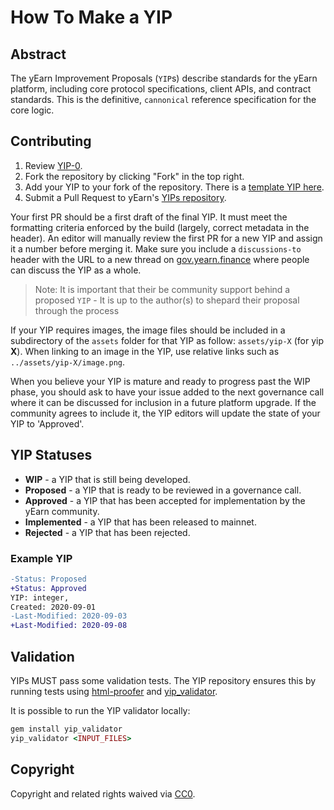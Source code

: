 # How To Make a YIP

## Abstract

The yEarn Improvement Proposals \(`YIP`s\) describe standards for the yEarn platform, including core protocol specifications, client APIs, and contract standards. This is the definitive, `cannonical` reference specification for the core logic.

## Contributing

1. Review [YIP-0](https://github.com/definn-farmer/docs/tree/0d405ea8dd1dbba2f6f7fe3c29a4602465cc6ae0/how-to-guides/YIPS/yip-0.md).
2. Fork the repository by clicking "Fork" in the top right.
3. Add your YIP to your fork of the repository. There is a [template YIP here](https://github.com/definn-farmer/docs/tree/0d405ea8dd1dbba2f6f7fe3c29a4602465cc6ae0/how-to-guides/yip-X.md).
4. Submit a Pull Request to yEarn's [YIPs repository](https://github.com/iearn-finance/YIPS/).

Your first PR should be a first draft of the final YIP. It must meet the formatting criteria enforced by the build \(largely, correct metadata in the header\). An editor will manually review the first PR for a new YIP and assign it a number before merging it. Make sure you include a `discussions-to` header with the URL to a new thread on [gov.yearn.finance](https://gov.yearn.finance/) where people can discuss the YIP as a whole.

> Note: It is important that their be community support behind a proposed `YIP` - It is up to the author\(s\) to shepard their proposal through the process

If your YIP requires images, the image files should be included in a subdirectory of the `assets` folder for that YIP as follow: `assets/yip-X` \(for yip **X**\). When linking to an image in the YIP, use relative links such as `../assets/yip-X/image.png`.

When you believe your YIP is mature and ready to progress past the WIP phase, you should ask to have your issue added to the next governance call where it can be discussed for inclusion in a future platform upgrade. If the community agrees to include it, the YIP editors will update the state of your YIP to 'Approved'.

## YIP Statuses

- **WIP** - a YIP that is still being developed.
- **Proposed** - a YIP that is ready to be reviewed in a governance call.
- **Approved** - a YIP that has been accepted for implementation by the yEarn community.
- **Implemented** - a YIP that has been released to mainnet.
- **Rejected** - a YIP that has been rejected.

### Example YIP

```diff
-Status: Proposed
+Status: Approved
YIP: integer,
Created: 2020-09-01
-Last-Modified: 2020-09-03
+Last-Modified: 2020-09-08
```

## Validation

YIPs MUST pass some validation tests. The YIP repository ensures this by running tests using [html-proofer](https://rubygems.org/gems/html-proofer) and [yip_validator](https://rubygems.org/gems/yip_validator).

It is possible to run the YIP validator locally:

```ruby
gem install yip_validator
yip_validator <INPUT_FILES>
```

## Copyright

Copyright and related rights waived via [CC0](https://creativecommons.org/publicdomain/zero/1.0/).
